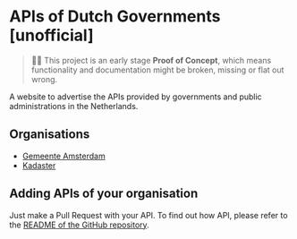 # APIs of Dutch Governments [unofficial]

> 👩‍🔬 This project is an early stage **Proof of Concept**, which means functionality and documentation might be broken, missing or flat out wrong.

A website to advertise the APIs provided by governments and public administrations in the Netherlands.

## Organisations

* [Gemeente Amsterdam](apis/amsterdam/index.md)
* [Kadaster](apis/kadaster/index.md)

## Adding APIs of your organisation

Just make a Pull Request with your API. To find out how API, please refer to the [README of the GitHub repository](README.md).
